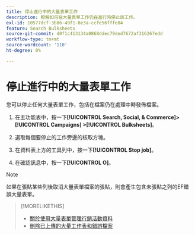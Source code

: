 ```yaml
---
title: 停止進行中的大量表單工作
description: 瞭解如何在大量表單工作仍在進行時停止該工作。
exl-id: 10577dcf-3b86-49f1-8e3a-ccfe56fffe84
feature: Search Bulksheets
source-git-commit: d0f1c413134a0868ddec79ded7672af316267edd
workflow-type: tm+mt
source-wordcount: '110'
ht-degree: 0%

---
```


# 停止進行中的大量表單工作

您可以停止任何大量表單工作，包括在檔案仍在處理中時發佈檔案。

1. 在主功能表中，按一下&#x200B;**[!UICONTROL Search, Social, & Commerce]> [!UICONTROL Campaigns] >[!UICONTROL Bulksheets]**。

1. 選取每個要停止的工作旁邊的核取方塊。

1. 在資料表上方的工具列中，按一下&#x200B;**[!UICONTROL Stop job]**。

1. 在確認訊息中，按一下&#x200B;**[!UICONTROL O]**。

>[!NOTE]
>
>如果在張貼某些列後取消大量表單檔案的張貼，則會產生包含未張貼之列的EF錯誤大量表單。

>[!MORELIKETHIS]
>
>* [關於使用大量表單管理行銷活動資料](bulksheet-about.md)
>* [刪除已上傳的大量工作表和錯誤檔案](bulksheet-delete.md)
